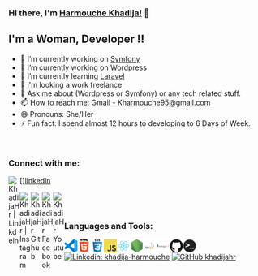 ### Hi there, I'm [Harmouche Khadija!](http://tous-informatiques.blogspot.com/) 👋

## I'm a Woman, Developer !! 


- 🔭 I’m currently working on [Symfony](https://symfony.com)
- 🔭 I’m currently working on [Wordpress](https://wordpress.org)
- 🌱 I’m currently learning [Laravel](http://laravel.com)
- 🤔 i'm looking a work freelance 
- 💬  Ask me about (Wordpress or Symfony) or any tech related stuff.
- 📫 How to reach me: [Gmail - Kharmouche95@gmail.com](https://mail.google.com/mail/u/0/#inbox/)
- 😄 Pronouns: She/Her
- ⚡ Fun fact: I spend almost 12 hours to developing to 6 Days of Week.

<br/>

### Connect with me:


[<img align="left" alt="KhadijaHr | Linkdein" width="22px" src="https://cdn.jsdelivr.net/npm/simple-icons@v3/icons/linkedin.svg" />][linkedin](https://www.linkedin.com/in/khadija-harmouche/)

<a href="https://www.instagram.com/khadija_hr1">
   <img align="left" alt="KhadijaHr | Instagram" width="22px" src="https://cdn.jsdelivr.net/npm/simple-icons@v3/icons/instagram.svg" />
</a>
<a href="https://github.com/khadijahr">
  <img align="left" alt="KhadijaHr Github" width="22px" src="https://cdn.jsdelivr.net/npm/simple-icons@v3/icons/github.svg" />
</a>
<a href="https://web.facebook.com/khadija.har.1023">
  <img align="left" alt="KhadijaHr Facebook" width="22px" src="https://cdn.jsdelivr.net/npm/simple-icons@v3/icons/facebook.svg" />
</a>
<a href="https://www.youtube.com/channel/UCm_uf5HlW7EYO5M4kfYFCXA">
  <img align="left" alt="KhadijaHr Youtube" width="22px" src="https://cdn.jsdelivr.net/npm/simple-icons@v3/icons/youtube.svg" />
</a>

<br />
<br />

### Languages and Tools:

<img align="left" alt="Visual Studio Code" width="26px" src="https://raw.githubusercontent.com/github/explore/80688e429a7d4ef2fca1e82350fe8e3517d3494d/topics/visual-studio-code/visual-studio-code.png" />
<img align="left" alt="HTML5" width="26px" src="https://raw.githubusercontent.com/github/explore/80688e429a7d4ef2fca1e82350fe8e3517d3494d/topics/html/html.png" />
<img align="left" alt="CSS3" width="26px" src="https://raw.githubusercontent.com/github/explore/80688e429a7d4ef2fca1e82350fe8e3517d3494d/topics/css/css.png" />
<img align="left" alt="JavaScript" width="26px" src="https://raw.githubusercontent.com/github/explore/80688e429a7d4ef2fca1e82350fe8e3517d3494d/topics/javascript/javascript.png"/>
<img align="left" alt="React" width="26px" src="https://raw.githubusercontent.com/github/explore/80688e429a7d4ef2fca1e82350fe8e3517d3494d/topics/react/react.png" />
<img align="left" alt="Node.js" width="26px" src="https://raw.githubusercontent.com/github/explore/80688e429a7d4ef2fca1e82350fe8e3517d3494d/topics/nodejs/nodejs.png" />
<img align="left" alt="MySQL" width="26px" src="https://raw.githubusercontent.com/github/explore/80688e429a7d4ef2fca1e82350fe8e3517d3494d/topics/mysql/mysql.png" />
<img align="left" alt="MongoDB" width="26px" src="https://raw.githubusercontent.com/github/explore/80688e429a7d4ef2fca1e82350fe8e3517d3494d/topics/mongodb/mongodb.png" />
<img align="left" alt="GitHub" width="26px" src="https://raw.githubusercontent.com/github/explore/78df643247d429f6cc873026c0622819ad797942/topics/github/github.png" />
<img align="left" alt="Terminal" width="26px" src="https://raw.githubusercontent.com/github/explore/80688e429a7d4ef2fca1e82350fe8e3517d3494d/topics/terminal/terminal.png" />

[![Linkedin: khadija-harmouche](https://img.shields.io/badge/-KhadijaHarmouche-blue?style=flat-square&logo=Linkedin&logoColor=white&link=https://www.linkedin.com/in/khadija-harmouche/)](https://www.linkedin.com/in/khadija-harmouche/)
[![GitHub khadijahr](https://img.shields.io/github/followers/khadijahr?label=follow&style=social)](https://github.com/khadijahr)
